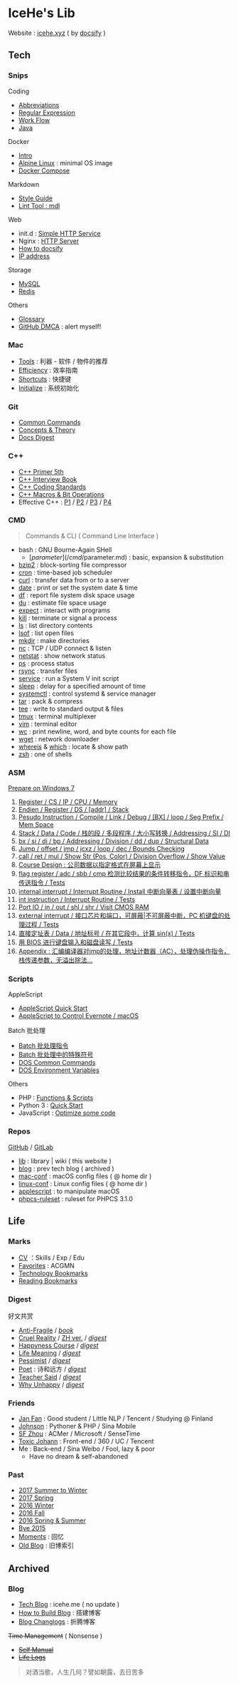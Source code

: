 # IceHe's Lib

Website : [icehe.xyz](https://icehe.xyz) ( by [docsify](/_docsify/README.md) )

## Tech

### Snips

Coding

- [Abbreviations](/snips/abbrs.md)
- [Regular Expression](/snips/regex.md)
- [Work Flow](/snips/work-flow.md)
- [Java](/snips/java/README.md)

Docker

- [Intro](/snips/docker/README.md)
- [Alpine Linux](/snips/docker/alpine/README.md) : minimal OS image
- [Docker Compose](/snips/dOcker/compose.md)

Markdown

- [Style Guide](/snips/markdown/README.md)
- [Lint Tool : mdl](/snips/markdown/lint/README.md)

Web

- init.d : [Simple HTTP Service](/snips/init.d/README.md)
- Nginx : [HTTP Server](/snips/nginx/README.md)
- [How to docsify](/_docsify/README.md)
- [IP address](/snips/ip.md)

Storage

- [MySQL](/snips/mysql/README.md)
- [Redis](/snips/redis/README.md)

Others

- [Glossary](/snips/glossary.md)
- [GitHub DMCA](/snips/github-dmca.md) : alert myself!

### Mac

- [Tools](/marks/tools/README.md) : 利器 - 软件 / 物件的推荐
- [Efficiency](/mac/efficiency.md) : 效率指南
- [Shortcuts](/mac/shortcuts/README.md) : 快捷键
- [Initialize](/mac/initialize.md) : 系统初始化

### Git

- [Common Commands](/git/README.md)
- [Concepts & Theory](/git/concepts-n-theory.md)
- [Docs Digest](/git/docs-digest.md)

### C++

- [C++ Primer 5th](/cpp/primer-5th.md)
- [C++ Interview Book](/cpp/interview-book.md)
- [C++ Coding Standards](/cpp/code-standards.md)
- [C++ Macros & Bit Operations](/cpp/macro-n-bit-operations.md)
- Effective C++ : [P1](/cpp/effective-cpp-reading-note-1.md) / [P2](/cpp/effective-cpp-reading-note-2.md) / [P3](/cpp/effective-cpp-reading-note-3.md) / [P4](/cpp/effective-cpp-reading-note-4.md)

### CMD

> Commands & CLI ( Command Line Interface )

- bash : GNU Bourne-Again SHell
    - [$parameter](/cmd/$parameter.md) : basic, expansion & substitution
- [bzip2](/cmd/bzip2.md) : block-sorting file compressor
- [cron](/cmd/cron.md) : time-based job scheduler
- [curl](/cmd/curl.md) : transfer data from or to a server
- [date](/cmd/d/date.md) : print or set the system date & time
- [df](/cmd/d/df.md) : report file system disk space usage
- [du](/cmd/d/du.md) : estimate file space usage
- [expect](/cmd/expect.md) : interact with programs
- [kill](/cmd/kill.md) : terminate or signal a process
- [ls](/cmd/ls.md) : list directory contents
- [lsof](/cmd/lsof.md) : list open files
- [mkdir](/cmd/lsof.md) : make directories
- [nc](/cmd/nc.md) : TCP / UDP connect & listen
- [netstat](/cmd/network-status.md) : show network status
- [ps](/cmd/ps.md) : process status
- [rsync](/cmd/rsync/README.md) : transfer files
- [service](/cmd/service.md) : run a System V init script
- [sleep](/cmd/sleep.md) : delay for a specified amount of time
- [systemctl](/cmd/systemctl.md) : control systemd & service manager
- [tar](/cmd/tar.md) : pack & compress
- [tee](/cmd/tee.md) : write to standard output & files
- [tmux](/cmd/tmux.md) : terminal multiplexer
- [vim](/cmd/vim.md) : terminal editor
- [wc](/cmd/w/wc.md) : print newline, word, and byte counts for each file
- [wget](/cmd/w/wget.md) : network downloader
- [whereis](/cmd/w/whereis.md) & [which](/cmd/w/which.md) : locate & show path
- [zsh](/cmd/zsh.md) : one of shells

### ASM

[Prepare on Windows 7](/asm/prepare-on-windows-7.md)

1. [Register / CS / IP / CPU / Memory](/asm/learning-note-1.md)
2. [Endien / Register / DS / [addr] / Stack](/asm/learning-note-2.md)
3. [Pesudo Instruction / Compile / Link / Debug / [BX] / loop / Seg Prefix  / Mem Space](/asm/learning-note-3.md)
4. [Stack / Data / Code / 栈的段 / 多段程序 / 大小写转换 / Addressing / SI / DI](/asm/learning-note-4.md)
5. [bx / si / di / bp / Addressing / Division / dd / dup / Structural Data](/asm/learning-note-5.md)
6. [Jump / offset / jmp / jcxz / loop / dec / Bounds Checking](/asm/learning-note-6.md)
7. [call / ret / mul / Show Str (Pos, Color) / Division Overflow / Show Value](/asm/learning-note-7.md)
8. [Course Design : 公司数据以指定格式在屏幕上显示](/asm/learning-note-8.md)
9. [flag register / adc / sbb / cmp 检测比较结果的条件转移指令，DF 标识和串传送指令 / Tests](/asm/learning-note-9.md)
10. [internal interrupt / Interrupt Routine / Install 中断向量表 / 设置中断向量](/asm/learning-note-10.md)
11. [int instruction / Interrupt Routine / Tests](/asm/learning-note-11.md)
12. [Port IO / in / out / shl / shr / Visit CMOS RAM](/asm/learning-note-12.md)
13. [external interrupt / 接口芯片和端口，可屏蔽|不可屏蔽中断，PC 机键盘的处理过程 / Tests](/asm/learning-note-13.md)
14. [直接定址表 / Data / 地址标号 / 在其它段中，计算 sin(x) / Tests](/asm/learning-note-14.md)
15. [用 BIOS 进行键盘输入和磁盘读写 / Tests](/asm/learning-note-15.md)
16. [Appendix : 汇编编译器对jmp的处理，地址计数器（AC），处理伪操作指令，栈传递参数，无溢出除法…](/asm/learning-note-16.md)

### Scripts

AppleScript

- [AppleScript Quick Start](/scripts/applescript/quick-start.md)
- [AppleScript to Control Evernote / macOS](/scripts/applescript/evernote-macos.md)

Batch 批处理

- [Batch 批处理指令](/scripts/batch/cmd.md)
- [Batch 批处理中的特殊符号](/scripts/batch/dos-special-symbol.md)
- [DOS Common Commands](/scripts/batch/dos-common-commands.md)
- [DOS Environment Variables](/scripts/batch/dos-environment-variable.md)

Others

- PHP : [Functions & Scripts](/scripts/php/README.md)
- Python 3 : [Quick Start](/scripts/python/quick-start.md)
- JavaScript : [Optimize some code](/scripts/javascript/optimize-some-code.md)

### Repos

[GitHub](https://github.com/IceHe) / [GitLab](https://gitlab.com/users/IceHe/projects)

- [lib](https://github.com/IceHe/lib) : library | wiki ( this website )
- [blog](https://github.com/IceHe/blog) : prev tech blog ( archived )
- [mac-conf](https://github.com/IceHe/mac-conf) : macOS config files ( @ home dir )
- [linux-conf](https://github.com/IceHe/linux-conf) : Linux config files ( @ home dir )
- [applescript](https://github.com/IceHe/applescript) : to manipulate macOS
- [phpcs-ruleset](https://github.com/IceHe/phpcs-ruleset) : ruleset for PHPCS 3.1.0

## Life

### Marks

- [CV](/marks/cv.md) ：Skills / Exp / Edu
- [Favorites](/marks/favourites.md) : ACGMN
- [Technology Bookmarks](/marks/tech.md)
- [Reading Bookmarks](/marks/read.md)

<!--     - 微博视频平台 / 服务端 / Java -->
<!--     - 微博移动应用服务 / 服务端 / PHP -->
<!--     - 华南理工 / 软件工程 / 本科 -->

### Digest

好文共赏

- [Anti-Fragile](/_archived/read/anti-fragile.md)
    / [_book_](https://item.jd.com/11364406.html)
- [Cruel Reality](http://www.cracked.com/blog/6-harsh-truths-that-will-make-you-better-person/)
    / [ZH ver.](http://mp.weixin.qq.com/s?__biz=MzA5MTM0NzIwNQ==&mid=2649760227&idx=2&sn=89fcbaf26cb56a21da2c4364fa3c9359)
    / [_digest_](/_archived/read/cruel-reality.md)
- [Happyness Course](https://zhuanlan.zhihu.com/p/19562678)
    / [_digest_](/_archived/read/happiness-course.md)
- [Life Meaning](https://www.zhihu.com/question/24561532/answer/28240920)
    / [_digest_](/_archived/read/meaning.md)
- [Pessimist](http://mp.weixin.qq.com/s?__biz=MzA5MjIzMzAwNg==&mid=233397081&idx=1&sn=836801a648013f925fca14de3572c45c&scene=1&srcid=0309TRipy9egTmxD0B51Q272#rd) / [_digest_](/_archived/read/pessimist.md)
- [Poet](https://zhuanlan.zhihu.com/p/19895904) : 诗和远方
    / [_digest_](/_archived/read/poet.md)
- [Teacher Said](https://www.zhihu.com/question/23721974/answer/25493813)
    / [_digest_](/_archived/read/teacher-said.md)
- [Why Unhappy](https://zhuanlan.zhihu.com/p/19582894)
    / [_digest_](/_archived/read/why-unhappy.md)

### Friends

- [Jan Fan](http://janfan.cn/) : Good student / Little NLP / Tencent / Studying @ Finland
- [Johnson](http://mrzys.coding.me/) : Pythoner & PHP / Sina Mobile
- [SF Zhou](http://sf-zhou.github.io/) : ACMer / Microsoft / SenseTime
- [Toxic Johann](https://github.com/toxic-johann/toxic-johann.github.io/issues) : Front-end / 360 / UC / Tencent
- Me : Back-end / Sina Weibo / Fool, lazy & poor
    - Have no dream & self-abandoned

### Past

- [2017 Summer to Winter](/_archived/past/2017-summer-2-winter.md)
- [2017 Spring](/_archived/past/2017-spring.md)
- [2016 Winter](/_archived/past/2016-winter.md)
- [2016 Fall](/_archived/past/2016-fall.md)
- [2016 Spring & Summer](/_archived/past/2016-summer.md)
- [Bye 2015](/_archived/past/2015-bye.md)
- [Moments](/_archived/past/moments.md) : 回忆
- [Old Blog](/_archived/past/old-blog.md) : 旧博索引

## Archived

### Blog

- [Tech Blog](https://icehe.me) : icehe.me ( no update )
- [How to Build Blog](/_archived/blog/build-blog.md) : 搭建博客
- [Blog Changlogs](/_archived/blog/blog-changelog.md) : 折腾博客

~~Time Management~~ ( Nonsense )

- [~~Self Manual~~](/_archived/lifelogs/life-manual.md)
- [~~Life Logs~~](/_archived/lifelogs/README.md)

> 对酒当歌，人生几何？譬如朝露，去日苦多
